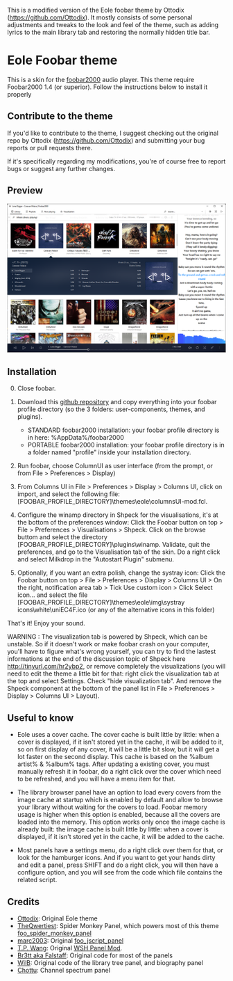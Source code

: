This is a modified version of the Eole foobar theme by Ottodix (https://github.com/Ottodix). It mostly consists of some personal adjustments and tweaks to the look and feel of the theme, such as adding lyrics to the main library tab and restoring the normally hidden title bar.

# Eole Foobar theme

This is a skin for the [foobar2000](https://www.foobar2000.org) audio player.
This theme require Foobar2000 1.4 (or superior).
Follow the instructions below to install it properly

## Contribute to the theme

If you'd like to contribute to the theme, I suggest checking out the original repo by Ottodix (https://github.com/Ottodix) and submitting your bug reports or pull requests there.

If it's specifically regarding my modifications, you're of course free to report bugs or suggest any further changes.

## Preview

![An image displaying a previews of the theme](https://raw.githubusercontent.com/Timmyfox/Eole-foobar-theme/master/preview.png)

## Installation

0. Close foobar.

1. Download this [github repository](https://github.com/Timmyfox/Eole-foobar-theme/zipball/master/) and copy everything into your foobar profile directory (so the 3 folders: user-components, themes, and plugins).
   - STANDARD foobar2000 installation: your foobar profile directory is in here: %AppData%/foobar2000
   - PORTABLE foobar2000 installation: your foobar profile directory is in a folder named "profile" inside your installation directory.

2. Run foobar, choose ColumnUI as user interface (from the prompt, or from File > Preferences > Display)

3. From Columns UI in File > Preferences > Display > Columns UI, click on import, and select the following file: [FOOBAR_PROFILE_DIRECTORY]\themes\eole\columnsUI-mod.fcl.

4. Configure the winamp directory in Shpeck for the visualisations, it's at the bottom of the preferences window: Click the Foobar button on top > File > Preferences > Visualisations > Shpeck. Click on the browse buttom and select the directory [FOOBAR_PROFILE_DIRECTORY]\plugins\winamp. Validate, quit the preferences, and go to the Visualisation tab of the skin. Do a right click and select Milkdrop in the "Autostart Plugin" submenu.

5. Optionally, if you want an extra polish, change the systray icon: Click the Foobar button on top > File > Preferences > Display > Columns UI > On the right, notification area tab > Tick Use custom icon > Click Select icon... and select the file [FOOBAR_PROFILE_DIRECTORY]\themes\eole\img\systray icons\white\uniEC4F.ico (or any of the alternative icons in this folder)

That's it! Enjoy your sound.

WARNING : The visualization tab is powered by Shpeck, which can be unstable. So if it doesn't work or make foobar crash on your computer, you'll have to figure what's wrong yourself, you can try to find the lastest informations at the end of the discussion topic of Shpeck here http://tinyurl.com/hr2ybp2, or remove completely the visualizations (you will need to edit the theme a little bit for that: right click the visualization tab at the top and select Settings. Check "hide visualization tab". And remove the Shpeck component at the bottom of the panel list in File > Preferences > Display > Columns UI > Layout).

## Useful to know

- Eole uses a cover cache. The cover cache is built little by little: when a cover is displayed, if it isn't stored yet in the cache, it will be added to it, so on first display of any cover, it will be a little bit slow, but it will get a lot faster on the second display. This cache is based on the %album artist% & %album% tags. After updating a existing cover, you must manually refresh it in foobar, do a right click over the cover which need to be refreshed, and you will have a menu item for that.

- The library browser panel have an option to load every covers from the image cache at startup which is enabled by default and allow to browse your library without waiting for the covers to load. Foobar memory usage is higher when this option is enabled, because all the covers are loaded into the memory. This option works only once the image cache is already built: the image cache is built little by little: when a cover is displayed, if it isn't stored yet in the cache, it will be added to the cache.

- Most panels have a settings menu, do a right click over them for that, or look for the hamburger icons. And if you want to get your hands dirty and edit a panel, press SHIFT and do a right click, you will then have a configure option, and you will see from the code which file contains the related script.

## Credits
- [Ottodix](https://github.com/Ottodix): Original Eole theme
- [TheQwertiest](https://github.com/TheQwertiest): Spider Monkey Panel, which powers most of this theme [foo_spider_monkey_panel](https://github.com/TheQwertiest/foo_spider_monkey_panel)
- [marc2003](https://github.com/marc2k3): Original [foo_jscript_panel](https://github.com/marc2k3/foo_jscript_panel)
- [T.P. Wang](https://hydrogenaud.io/index.php?action=profile;u=44175): Original [WSH Panel Mod](https://code.google.com/archive/p/foo-wsh-panel-mod).
- [Br3tt aka Falstaff](https://www.deviantart.com/br3tt): Original code for most of the panels
- [WilB](https://hydrogenaud.io/index.php?action=profile;u=33113): Original code of the library tree panel, and biography panel
- [Chottu](http://foo2k.chottu.net/): Channel spectrum panel